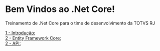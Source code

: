 # Bem Vindos ao .Net Core!
Treinamento de .Net Core para o time de desenvolvimento da TOTVS RJ

[1 - Introdução: ](https://github.com/leduqueiroz/introducaoaspnetcore/tree/master/netcore-intro)	
[2 - Entity Framework Core: ](https://github.com/leduqueiroz/introducaoaspnetcore/tree/master/netcore-entityframeworkcore)	
[2 - API: ](https://github.com/leduqueiroz/introducaoaspnetcore/tree/master/netcore-api)	
